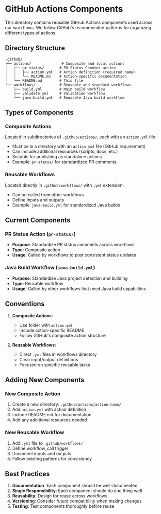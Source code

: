 # GitHub Actions Components

This directory contains reusable GitHub Actions components used across our workflows. We follow GitHub's recommended patterns for organizing different types of actions.

## Directory Structure

```
.github/
├── actions/              # Composite and local actions
│   ├── pr-status/       # PR Status Comment action
│   │   ├── action.yml   # Action definition (required name)
│   │   └── README.md    # Action-specific documentation
│   └── README.md        # This file
└── workflows/           # Reusable and standard workflows
    ├── build.yml        # Main build workflow
    ├── validate.yml     # Validation workflow
    └── java-build.yml   # Reusable Java build workflow
```

## Types of Components

### Composite Actions
Located in subdirectories of `.github/actions/`, each with an `action.yml` file:
- Must be in a directory with an `action.yml` file (GitHub requirement)
- Can include additional resources (scripts, docs, etc.)
- Suitable for publishing as standalone actions
- Example: `pr-status/` for standardized PR comments

### Reusable Workflows
Located directly in `.github/workflows/` with `.yml` extension:
- Can be called from other workflows
- Define inputs and outputs
- Example: `java-build.yml` for standardized Java builds

## Current Components

### PR Status Action (`pr-status/`)
- **Purpose**: Standardize PR status comments across workflows
- **Type**: Composite action
- **Usage**: Called by workflows to post consistent status updates

### Java Build Workflow (`java-build.yml`)
- **Purpose**: Standardize Java project detection and building
- **Type**: Reusable workflow
- **Usage**: Called by other workflows that need Java build capabilities

## Conventions

1. **Composite Actions**:
   - Use folder with `action.yml`
   - Include action-specific README
   - Follow GitHub's composite action structure

2. **Reusable Workflows**:
   - Direct `.yml` files in workflows directory
   - Clear input/output definitions
   - Focused on specific reusable tasks

## Adding New Components

### New Composite Action
1. Create a new directory: `.github/actions/action-name/`
2. Add `action.yml` with action definition
3. Include README.md for documentation
4. Add any additional resources needed

### New Reusable Workflow
1. Add `.yml` file to `.github/workflows/`
2. Define workflow_call trigger
3. Document inputs and outputs
4. Follow existing patterns for consistency

## Best Practices

1. **Documentation**: Each component should be well-documented
2. **Single Responsibility**: Each component should do one thing well
3. **Reusability**: Design for reuse across workflows
4. **Versioning**: Consider future compatibility when making changes
5. **Testing**: Test components thoroughly before reuse 